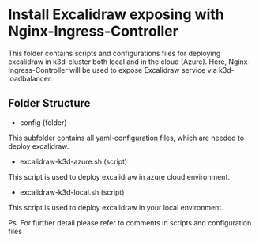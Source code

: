 # Install Excalidraw exposing with Nginx-Ingress-Controller

This folder contains scripts and configurations files for deploying excalidraw in k3d-cluster both local and in the cloud (Azure). Here, Nginx-Ingress-Controller will be used to expose Excalidraw service via k3d-loadbalancer.

## Folder Structure
- config (folder)

This subfolder contains all yaml-configuration files, which are needed to deploy excalidraw.

- excalidraw-k3d-azure.sh (script)

This script is used to deploy excalidraw in azure cloud environment.

- excalidraw-k3d-local.sh (script)

This script is used to deploy excalidraw in your local environment.

Ps. For further detail please refer to comments in scripts and configuration files

